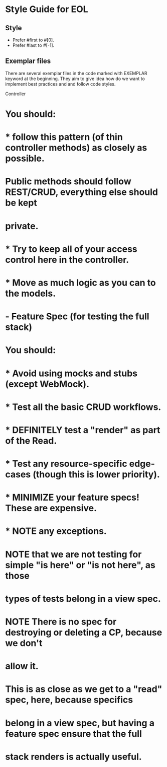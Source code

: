 Style Guide for EOL
===================

Style
-----

* Prefer #first to #[0].
* Prefer #last to #[-1].

Exemplar files
--------------

There are several exemplar files in the code marked with EXEMPLAR keyword at
the beginning. They aim to give idea how do we want to implement best practices
and and follow code styles.

Controller
# You should:
# * follow this pattern (of thin controller methods) as closely as possible.
#   Public methods should follow REST/CRUD, everything else should be kept
#   private.
# * Try to keep all of your access control here in the controller.
# * Move as much logic as you can to the models.


# - Feature Spec (for testing the full stack)
#
# You should:
#
# * Avoid using mocks and stubs (except WebMock).
# * Test all the basic CRUD workflows.
# * DEFINITELY test a "render" as part of the Read.
# * Test any resource-specific edge-cases (though this is lower priority).
# * MINIMIZE your feature specs! These are expensive.
# * NOTE any exceptions.
#
# NOTE that we are not testing for simple "is here" or "is not here", as those
# types of tests belong in a view spec.
#
# NOTE There is no spec for destroying or deleting a CP, because we don't
# allow it.
  
  # This is as close as we get to a "read" spec, here, because specifics
  # belong in a view spec, but having a feature spec ensure that the full
  # stack renders is actually useful.
